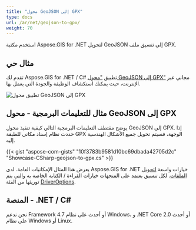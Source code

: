 ```yaml
---
title: "محول GeoJSON إلى GPX"
type: docs
url: /ar/net/geojson-to-gpx/
weight: 70
---
```


استخدم مكتبة Aspose.GIS for .NET لتحويل GeoJSON إلى تنسيق ملف GPX.

## **مثال حي**

تقدم لك Aspose.GIS for .NET / C# تطبيق ["محول GeoJSON إلى GPX"](https://products.aspose.app/gis/conversion/geojson-to-gpx) مجاني عبر الإنترنت، حيث يمكنك استكشاف الوظيفة والجودة التي يعمل بها.

![تطبيق محول GeoJSON إلى GPX](conversion.png)

## **مثال للتعليمات البرمجية - محول GeoJSON إلى GPX**

يوضح مقتطف التعليمات البرمجية التالي كيفية تنفيذ محول GeoJSON إلى GPX. إذا حددت نظام إسناد مكاني للطبقة GPX الوجهة، فسيتم تحويل جميع الأشكال الهندسية إليه. 

{{< gist "aspose-com-gists" "10f3783b9581d10bc69dbada42705d2c" "Showcase-CSharp-geojson-to-gpx.cs" >}}

يعرض هذا المثال الإمكانيات العامة. لدى Aspose.GIS for .NET خيارات واسعة [لتحويل الملفات](https://docs.aspose.com/gis/net/vector-layers/). لكل تنسيق يعتمد على المتجهات خيارات القراءة / الكتابة الخاصة به والتي يتم توريثها من الفئة [DriverOptions](https://reference.aspose.com/gis/net/aspose.gis/driveroptions).

## **المنصة - .NET / C#**

نحن ندعم Framework 4.7 أو أحدث على نظام Windows، و .NET Core 2.0 أو أحدث على نظام Windows أو Linux.
